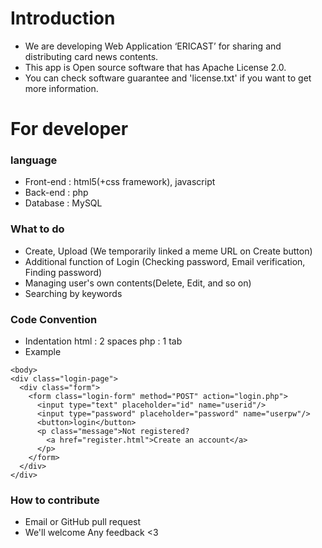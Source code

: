 # Introduction
-	We are developing Web Application ‘ERICAST’ for sharing and distributing card news contents.
-	This app is Open source software that has Apache License 2.0.
-	You can check software guarantee and 'license.txt' if you want to get more information.

# For developer       
### language
  - Front-end : html5(+css framework), javascript
  - Back-end : php
  - Database : MySQL
 
### What to do
  - Create, Upload (We temporarily linked a meme URL on Create button)
  - Additional function of Login (Checking password, Email verification, Finding password)
  - Managing user's own contents(Delete, Edit, and so on)
  - Searching by keywords
  
### Code Convention
  - Indentation
      html : 2 spaces
      php : 1 tab
  - Example
~~~
<body>
<div class="login-page">
  <div class="form">
    <form class="login-form" method="POST" action="login.php">
      <input type="text" placeholder="id" name="userid"/>
      <input type="password" placeholder="password" name="userpw"/>
      <button>login</button>
      <p class="message">Not registered?
        <a href="register.html">Create an account</a>
      </p>
    </form>
  </div>
</div>
~~~

### How to contribute
  - Email or GitHub pull request
  - We'll welcome Any feedback <3

